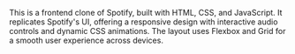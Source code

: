 This is a frontend clone of Spotify, built with HTML, CSS, and JavaScript. It replicates Spotify's UI, offering a responsive design with interactive audio controls and dynamic CSS animations. The layout uses Flexbox and Grid for a smooth user experience across devices.
